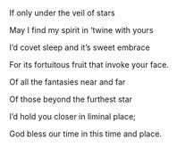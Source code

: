 If only under the veil of stars

May I find my spirit in ‘twine with yours

I’d covet sleep and it’s sweet embrace

For its fortuitous fruit that invoke your face.

  

Of all the fantasies near and far

Of those beyond the furthest star

I’d hold you closer in liminal place;

God bless our time in this time and place.